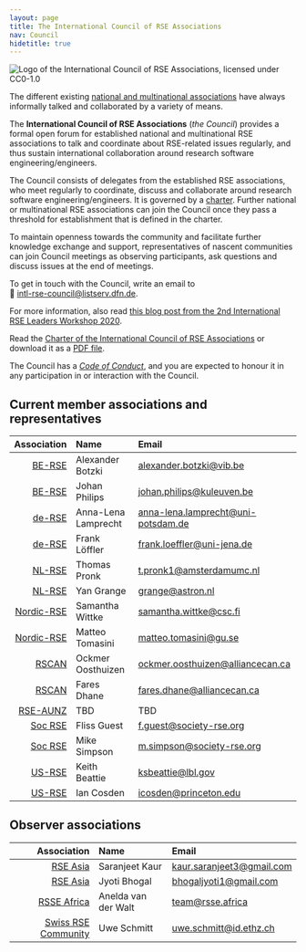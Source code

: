 ```yaml
---
layout: page
title: The International Council of RSE Associations
nav: Council
hidetitle: true
---
```


![Logo of the International Council of RSE Associations, licensed under CC0-1.0](./img/council-logo.png)

The different existing [national and multinational associations](./assoc.md)
have always informally talked and collaborated by a variety of means.

The **International Council of RSE Associations** (*the Council*) provides a
formal open forum for established national and multinational RSE associations
to talk and coordinate about RSE-related issues regularly, and thus sustain international collaboration around research software engineering/engineers.

The Council consists of delegates from the established RSE associations, who
meet regularly to coordinate, discuss and collaborate around research software engineering/engineers. It is governed by a
[charter](council/charter.html). Further national or multinational RSE
associations can join the Council once they pass a threshold for establishment
that is defined in the charter.

To maintain openness towards the community and facilitate further knowledge
exchange and support, representatives of nascent communities can join Council
meetings as observing participants, ask questions and discuss issues at the
end of meetings.

To get in touch with the Council, write an email to  
📧 [intl-rse-council@listserv.dfn.de](mailto:intl-rse-council@listserv.dfn.de).

For more information, also read
[this blog post from the 2nd International RSE Leaders Workshop 2020](https://researchsoftware.org/2021/01/27/introducing-the-international-council-of-RSE-associations.html).

Read the [Charter of the International Council of RSE Associations](council/charter.html) or download it as a [PDF file](International-Council-of-RSE-Associations_Charter.pdf).

The Council has a [*Code of Conduct*](./council/code-of-conduct.md), and you are expected to honour it in any participation in or interaction with the Council.
  
## Current member associations and representatives

| Association | Name | Email |
| -----------: | :--------------| :--------------|
| [BE-RSE](https://be-rse.org/)  | Alexander Botzki | <alexander.botzki@vib.be> |
| [BE-RSE](https://be-rse.org/)  | Johan Philips | <johan.philips@kuleuven.be> |
| [de-RSE](http://de-rse.org/)  | Anna-Lena Lamprecht| <anna-lena.lamprecht@uni-potsdam.de> |
| [de-RSE](http://de-rse.org/)  | Frank Löffler | <frank.loeffler@uni-jena.de> |
| [NL-RSE](http://nl-rse.org/)  | Thomas Pronk | <t.pronk1@amsterdamumc.nl> |
| [NL-RSE](http://nl-rse.org/)  | Yan Grange | <grange@astron.nl> |
| [Nordic-RSE](http://nordic-rse.org/)  | Samantha Wittke | <samantha.wittke@csc.fi> |
| [Nordic-RSE](http://nordic-rse.org/)  | Matteo Tomasini | <matteo.tomasini@gu.se> |
| [RSCAN](https://github.com/alliancecan/RSCAN) | Ockmer Oosthuizen | <ockmer.oosthuizen@alliancecan.ca> |
| [RSCAN](https://github.com/alliancecan/RSCAN) | Fares Dhane | <fares.dhane@alliancecan.ca> |
| [RSE-AUNZ](https://rse-aunz.github.io/) | TBD | TBD |
| [Soc RSE](https://society-rse.org/) | Fliss Guest | <f.guest@society-rse.org> |
| [Soc RSE](https://society-rse.org/) | Mike Simpson | <m.simpson@society-rse.org> |
| [US-RSE](http://us-rse.org/) | Keith Beattie | <ksbeattie@lbl.gov> |
| [US-RSE](http://us-rse.org/)  | Ian Cosden | <icosden@princeton.edu> |

## Observer associations

| Association | Name | Email |
| -----------: | :--------------| :--------------|
| [RSE Asia](https://rse-asia.github.io/RSE_Asia/) | Saranjeet Kaur | <kaur.saranjeet3@gmail.com> |
| [RSE Asia](https://rse-asia.github.io/RSE_Asia/) | Jyoti Bhogal | <bhogaljyoti1@gmail.com> |
| [RSSE Africa](https://rsse.africa/) | Anelda van der Walt | <team@rsse.africa> |
| [Swiss RSE Community](https://rse.swiss/) | Uwe Schmitt | <uwe.schmitt@id.ethz.ch> |

